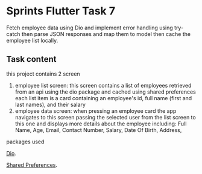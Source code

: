 # Sprints Flutter Task 7
Fetch employee data using Dio and implement error handling using try-catch then parse JSON responses and map them to model then cache the employee list locally.

## Task content

this project contains 2 screen
1. employee list screen:
   this screen contains a list of employees retrieved from an api using the dio package
    and cached using shared preferences
    each list item is a card containing an employee's id, full name (first and last names), and their salary
2. employee data screen:
    when pressing an employee card the app navigates to this screen passing the selected user from the list screen to this one and displays more details about the employee
    including:
     Full Name, 
     Age, 
     Email, 
     Contact Number, 
     Salary, 
     Date Of Birth, 
     Address, 
            
 packages used

 [Dio](https://pub.dev/packages/dio).

 [Shared Preferences](https://pub.dev/packages/shared_preferences).